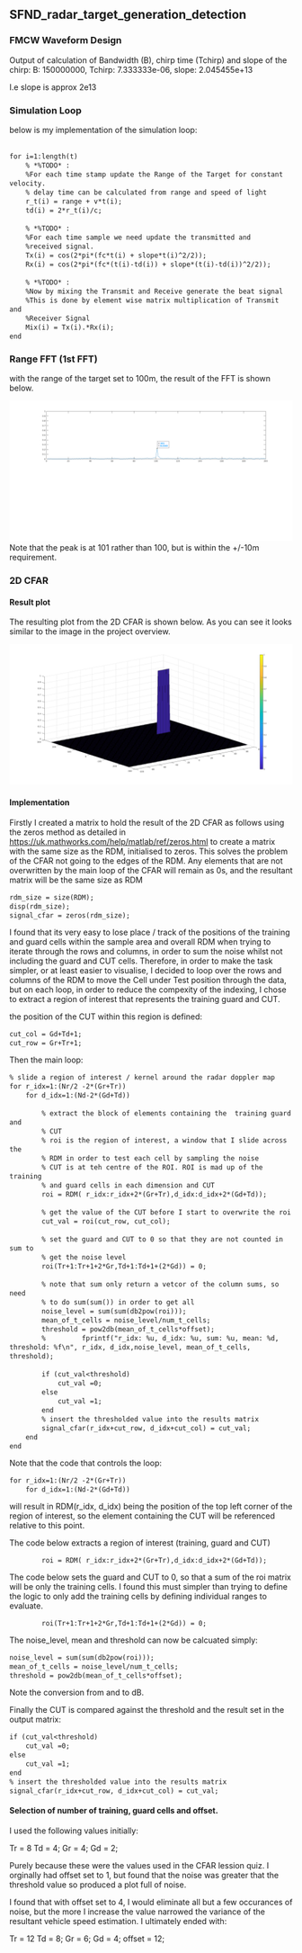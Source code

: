 ## SFND_radar_target_generation_detection

### FMCW Waveform Design

Output of calculation of Bandwidth (B), chirp time (Tchirp) and slope of the chirp:
B: 150000000, Tchirp: 7.333333e-06, slope: 2.045455e+13

I.e slope is approx 2e13

### Simulation Loop

below is my implementation of the simulation loop:

```

for i=1:length(t)             
    % *%TODO* :
    %For each time stamp update the Range of the Target for constant velocity.
    % delay time can be calculated from range and speed of light
    r_t(i) = range + v*t(i);
    td(i) = 2*r_t(i)/c;

    % *%TODO* :
    %For each time sample we need update the transmitted and
    %received signal.
    Tx(i) = cos(2*pi*(fc*t(i) + slope*t(i)^2/2));
    Rx(i) = cos(2*pi*(fc*(t(i)-td(i)) + slope*(t(i)-td(i))^2/2));

    % *%TODO* :
    %Now by mixing the Transmit and Receive generate the beat signal
    %This is done by element wise matrix multiplication of Transmit and
    %Receiver Signal
    Mix(i) = Tx(i).*Rx(i);    
end

```

### Range FFT (1st FFT)
with the range of the target set to 100m, the result of the FFT is shown below.

![fft1](range_fft1.png)
Note that the peak is at 101 rather than 100, but is within the +/-10m requirement.

### 2D CFAR

#### Result plot

The resulting plot from the 2D CFAR is shown below. As you can see it looks similar to the image in the project overview.

![fft1](final_plot.png)

#### Implementation

Firstly I created a matrix to hold the result of the 2D CFAR as follows using the zeros method as detailed in https://uk.mathworks.com/help/matlab/ref/zeros.html to create a  matrix with the same size as the RDM, initialised to zeros. This solves the problem of the CFAR not going to the edges of the RDM. Any elements that are not overwritten by the main loop of the CFAR will remain as 0s, and the resultant matrix will be the same size as RDM

```
rdm_size = size(RDM);
disp(rdm_size);
signal_cfar = zeros(rdm_size);
```

I found that its very easy to lose place / track of the positions of the training and guard cells within the sample area and overall RDM when trying to iterate through the rows and columns, in order to sum the noise whilst not including the guard and CUT cells.
Therefore, in order to make the task simpler, or at least easier to visualise, I decided to loop over the rows and columns of the RDM to move the Cell under Test position through the data, but on each loop, in order to reduce the compexity of the indexing, I chose to extract a region of interest that represents the training guard and CUT.

the position of the CUT within this region is defined:

```
cut_col = Gd+Td+1;
cut_row = Gr+Tr+1;
```


Then the main loop:

```
% slide a region of interest / kernel around the radar doppler map
for r_idx=1:(Nr/2 -2*(Gr+Tr))
    for d_idx=1:(Nd-2*(Gd+Td))

        % extract the block of elements containing the  training guard and
        % CUT
        % roi is the region of interest, a window that I slide across the
        % RDM in order to test each cell by sampling the noise
        % CUT is at teh centre of the ROI. ROI is mad up of the training
        % and guard cells in each dimension and CUT
        roi = RDM( r_idx:r_idx+2*(Gr+Tr),d_idx:d_idx+2*(Gd+Td));

        % get the value of the CUT before I start to overwrite the roi
        cut_val = roi(cut_row, cut_col);

        % set the guard and CUT to 0 so that they are not counted in sum to
        % get the noise level
        roi(Tr+1:Tr+1+2*Gr,Td+1:Td+1+(2*Gd)) = 0;

        % note that sum only return a vetcor of the column sums, so need
        % to do sum(sum()) in order to get all
        noise_level = sum(sum(db2pow(roi)));
        mean_of_t_cells = noise_level/num_t_cells;
        threshold = pow2db(mean_of_t_cells*offset);
        %         fprintf("r_idx: %u, d_idx: %u, sum: %u, mean: %d, threshold: %f\n", r_idx, d_idx,noise_level, mean_of_t_cells, threshold);

        if (cut_val<threshold)
            cut_val =0;
        else
            cut_val =1;
        end
        % insert the thresholded value into the results matrix
        signal_cfar(r_idx+cut_row, d_idx+cut_col) = cut_val;
    end
end
```

Note that the code that controls the loop:
```
for r_idx=1:(Nr/2 -2*(Gr+Tr))
    for d_idx=1:(Nd-2*(Gd+Td))
```
will result in RDM(r_idx, d_idx) being the position of the top left corner of the region of interest, so the element containing the CUT will be referenced relative to this point.

The code below extracts a region of interest (training, guard and CUT)   
```
        roi = RDM( r_idx:r_idx+2*(Gr+Tr),d_idx:d_idx+2*(Gd+Td));
```


The code below sets the guard and CUT to 0, so that a sum of the roi matrix will be only the training cells. I found this must simpler than trying to define the logic to only add the training cells by defining individual ranges to evaluate.

```
        roi(Tr+1:Tr+1+2*Gr,Td+1:Td+1+(2*Gd)) = 0;
```

The noise_level, mean and threshold can now be calcuated simply:
```
noise_level = sum(sum(db2pow(roi)));
mean_of_t_cells = noise_level/num_t_cells;
threshold = pow2db(mean_of_t_cells*offset);
```

Note the conversion from and to dB.

Finally the CUT is compared against the threshold and the result set in the output matrix:

```
if (cut_val<threshold)
    cut_val =0;
else
    cut_val =1;
end
% insert the thresholded value into the results matrix
signal_cfar(r_idx+cut_row, d_idx+cut_col) = cut_val;
```

#### Selection of number of training, guard cells and offset.

I used the following values initially:

Tr = 8
Td = 4;
Gr = 4;
Gd = 2;

Purely because these were the values used in the CFAR lession quiz.
I orginally had offset set to 1, but found that the noise was greater that the threshold value so produced a plot full of noise.

I found that with offset set to 4, I would eliminate all but a few occurances of noise, but the more I increase the value narrowed the variance of the resultant vehicle speed estimation.
I ultimately ended with:

Tr = 12
Td = 8;
Gr = 6;
Gd = 4;
offset = 12;
